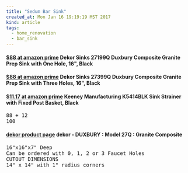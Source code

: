 ```yaml
---
title: "Sedum Bar Sink"
created_at: Mon Jan 16 19:19:19 MST 2017
kind: article
tags:
  - home_renovation
  - bar_sink
---
```


<h4>
  <a href="https://www.amazon.com/Dekor-Sinks-27199Q-Duxbury-Composite/dp/B00VJZSGXS" target="_blank">$88 at amazon prime</a>
  Dekor Sinks 27199Q Duxbury Composite Granite Prep Sink with One Hole, 16", Black
</h4>

<h4>
  <a href="https://www.amazon.com/Dekor-Sinks-27399Q-Duxbury-Composite/dp/B00VJZSH78" target="_blank">$88 at amazon prime</a>
  Dekor Sinks 27399Q Duxbury Composite Granite Prep Sink with Three Holes, 16", Black
</h4>

<h4>
  <a href="https://www.amazon.com/Keeney-Manufacturing-K5414BLK-Strainer-Basket/dp/B0093NUJ74" target="_blank">$11.17 at amazon prime</a>
  Keeney Manufacturing K5414BLK Sink Strainer with Fixed Post Basket, Black
</h4>

<pre>
88 + 12
100
</pre>

<h4>
  <a href="http://dekorsinks.com/sinks/composite_sinks_17q.htm" target="_blank">dekor product page</a>
  dekor - DUXBURY : Model 27Q : Granite Composite
</h4>

<pre>
16"x16"x7" Deep
Can be ordered with 0, 1, 2 or 3 Faucet Holes
CUTOUT DIMENSIONS
14" x 14" with 1" radius corners
</pre>

<!--
html boilerplate
<a href="" target="_blank"></a>
<a name=""></a>
<img src="" width="400px">
<ul>
  <li></li>
</ul>
<pre>
</pre>
<pre><code>
</code></pre>
<math xmlns='http://www.w3.org/1998/Math/MathML' display='block'>
</math>
-->
